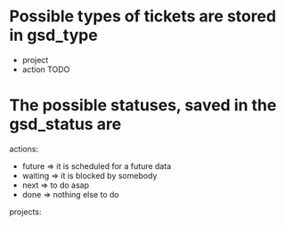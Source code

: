 # Possible types of tickets are stored in gsd_type

* project
* action 
TODO

# The possible statuses, saved in the gsd_status are

actions:

* future => it is scheduled for a future data
* waiting => it is blocked by somebody
* next => to do asap
* done => nothing else to do

projects:


